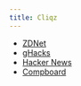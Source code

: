 ```yaml
---
title: Cliqz
---
```

- [ZDNet](http://www.zdnet.com/article/firefox-tests-cliqz-engine-which-slurps-user-browsing-data/)
- [gHacks](https://www.ghacks.net/2017/10/06/mozilla-to-launch-firefox-cliqz-experiment-with-data-collecting/)
- [Hacker News](https://news.ycombinator.com/item?id=15421708)
- [Compboard](http://www.compboard.de/blog/cliqz-deinstallieren/)
